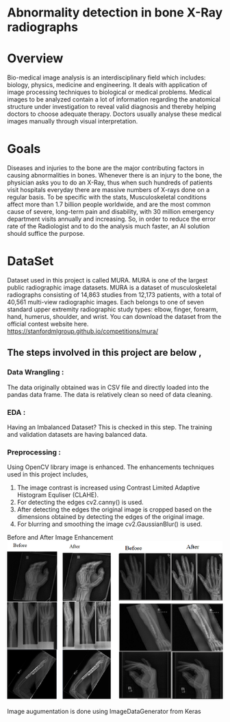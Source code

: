 
# Abnormality detection in bone X-Ray radiographs 


# Overview

Bio-medical image analysis is an interdisciplinary field which includes: biology, physics, medicine and engineering. It deals with application of image processing techniques to biological or medical problems. Medical images to be analyzed contain a lot of information regarding the anatomical structure under investigation to reveal valid diagnosis and thereby helping doctors to choose adequate therapy. Doctors usually analyse these medical images manually through visual interpretation.

# Goals

Diseases and injuries to the bone are the major contributing factors in causing abnormalities in bones. Whenever there is an injury to the bone, the physician asks you to do an X-Ray, thus when such hundreds of patients visit hospitals everyday there are massive numbers of X-rays done on a regular basis. To be specific with the stats, Musculoskeletal conditions affect more than 1.7 billion people worldwide, and are the most common cause of severe, long-term pain and disability, with 30 million emergency department visits annually and increasing. So, in order to reduce the error rate of the Radiologist and to do the analysis much faster, an AI solution should suffice the purpose. 

# DataSet

Dataset used in this project is called MURA. MURA is one of the largest public radiographic image datasets. MURA is a dataset of musculoskeletal radiographs consisting of 14,863 studies from 12,173 patients, with a total of 40,561 multi-view radiographic images. Each belongs to one of seven standard upper extremity radiographic study types: elbow, finger, forearm, hand, humerus, shoulder, and wrist. You can download the dataset from the official contest website here. https://stanfordmlgroup.github.io/competitions/mura/

## The steps involved in this project are below ,
### Data Wrangling : <br>
The data originally obtained was in CSV file and directly loaded into the pandas data frame. The data is relatively clean so need of data cleaning. <br>
### EDA : <br>
Having an Imbalanced Dataset? This is checked in this step. The training and validation datasets are having balanced data. 
### Preprocessing : <br> 
Using OpenCV library image is enhanced. The enhancements techniques used in this project includes,
1. The image contrast is increased using Contrast Limited Adaptive Histogram Equliser (CLAHE).<br>
2. For detecting the edges cv2.canny() is used.  <br>
3. After detecting the edges the original image is cropped based on the dimensions obtained by detecting the edges of the original image.
4. For blurring and smoothing the image cv2.GaussianBlur() is used.<br>

Before and After Image Enhancement<br>
![Image](https://github.com/umamohantm/springboard/blob/master/Capstone%202/data/Before_and_after.PNG)<br>
<br>
Image augumentation is done using ImageDataGenerator from Keras

